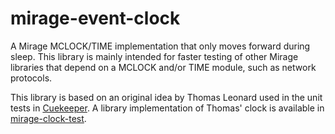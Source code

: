 # mirage-event-clock

A Mirage MCLOCK/TIME implementation that only moves forward during sleep. This library is mainly intended for faster testing of other Mirage libraries that depend on a MCLOCK and/or TIME module, such as network protocols.

This library is based on an original idea by Thomas Leonard used in the unit tests in [Cuekeeper](https://github.com/talex5/cuekeeper). A library implementation of Thomas' clock is available in [mirage-clock-test](https://github.com/talex5/mirage-clock-test).
